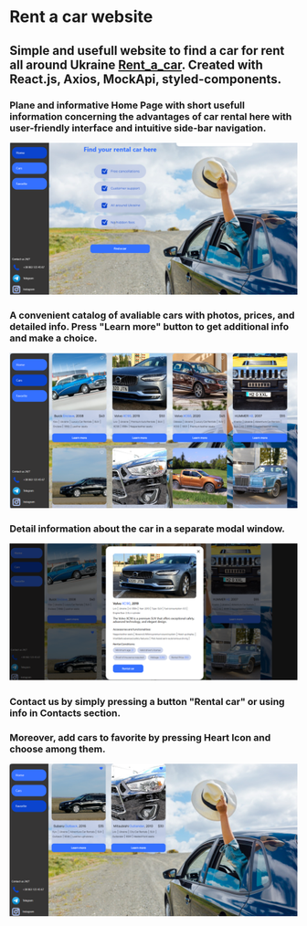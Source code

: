 # Rent a car website

## Simple and usefull website to find a car for rent all around Ukraine [Rent_a_car](http://localhost:3000/rent_a_car). Created with React.js, Axios, MockApi, styled-components.

### Plane and informative Home Page with short usefull information concerning the advantages of car rental here with user-friendly interface and intuitive side-bar navigation.
![Home Page](/assets/Home_page.png)


### A convenient catalog of avaliable cars with photos, prices, and detailed info. Press "Learn more" button to get additional info and make a choice.
![Catalog](/assets/Catalog_page.png)

### Detail information about the car in a separate modal window. 
![Detail info](/assets/Details.png)
### Contact us by simply pressing a button "Rental car" or using info in Contacts section.
### Moreover, add cars to favorite by pressing Heart Icon and choose among them.
![Favorites](/assets/Favorites.png)



